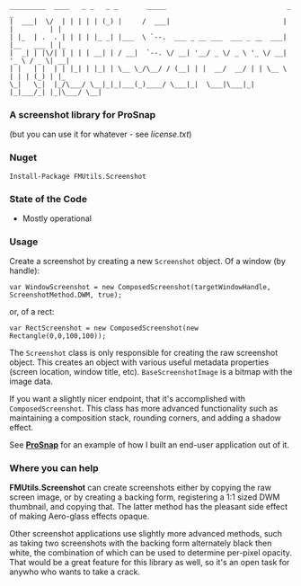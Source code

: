     _________  ____   _ _   _ _       _____                              _           _   
    |  ___|  \/  | | | | | (_) |     /  ___|                            | |         | |  
    | |_  | .  . | | | | |_ _| |___  \ `--.  ___ _ __ ___  ___ _ __  ___| |__   ___ | |_ 
    |  _| | |\/| | | | | __| | / __|  `--. \/ __| '__/ _ \/ _ \ '_ \/ __| '_ \ / _ \| __|
    | |   | |  | | |_| | |_| | \__ \_/\__/ / (__| | |  __/  __/ | | \__ \ | | | (_) | |_ 
    \_|   \_|  |_/\___/ \__|_|_|___(_)____/ \___|_|  \___|\___|_| |_|___/_| |_|\___/ \__|


### A screenshot library for ProSnap
(but you can use it for whatever - see _license.txt_)


### Nuget
    Install-Package FMUtils.Screenshot


### State of the Code
- Mostly operational


### Usage
Create a screenshot by creating a new `Screenshot` object.
Of a window (by handle):

    var WindowScreenshot = new ComposedScreenshot(targetWindowHandle, ScreenshotMethod.DWM, true);

or, of a rect:

    var RectScreenshot = new ComposedScreenshot(new Rectangle(0,0,100,100));

The `Screenshot` class is only responsible for creating the raw screenshot object.
This creates an object with various useful metadata properties (screen location, window title, etc). `BaseScreenshotImage` is a bitmap with the image data.

If you want a slightly nicer endpoint, that it's accomplished with `ComposedScreenshot`.
This class has more advanced functionality such as maintaining a composition stack, rounding corners, and adding a shadow effect.

See **[ProSnap](https://github.com/factormystic/ProSnap)** for an example of how I built an end-user application out of it.


### Where you can help
**FMUtils.Screenshot** can create screenshots either by copying the raw screen image, or by creating a backing form, registering a 1:1 sized DWM thumbnail, and copying that.
The latter method has the pleasant side effect of making Aero-glass effects opaque.

Other screenshot applications use slightly more advanced methods, such as taking two screenshots with the backing form alternately black then white, the combination of which can be used to determine per-pixel opacity.
That would be a great feature for this library as well, so it's an open task for anywho who wants to take a crack.
